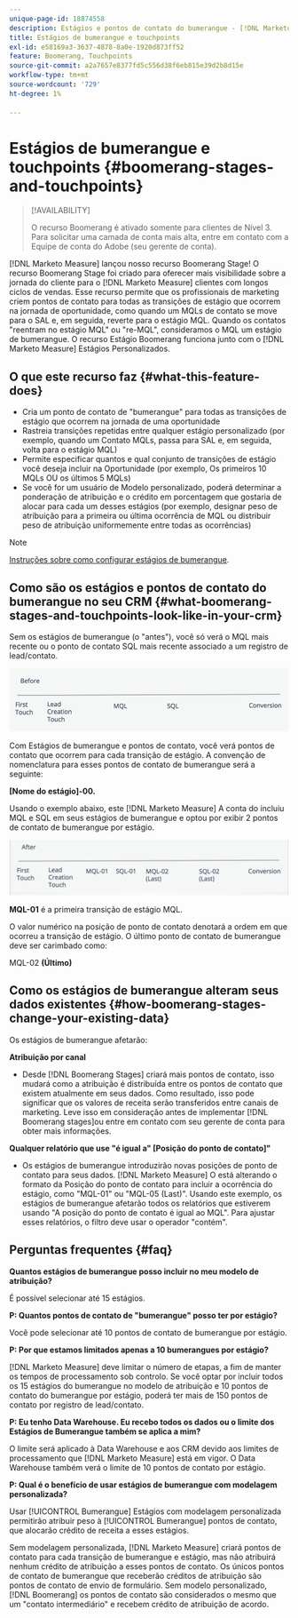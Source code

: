 ```yaml
---
unique-page-id: 18874558
description: Estágios e pontos de contato do bumerangue - [!DNL Marketo Measure] - Documentação do produto
title: Estágios de bumerangue e touchpoints
exl-id: e58169a3-3637-4878-8a0e-1920d873ff52
feature: Boomerang, Touchpoints
source-git-commit: a2a7657e8377fd5c556d38f6eb815e39d2b8d15e
workflow-type: tm+mt
source-wordcount: '729'
ht-degree: 1%

---
```


# Estágios de bumerangue e touchpoints {#boomerang-stages-and-touchpoints}

>[!AVAILABILITY]
>
>O recurso Boomerang é ativado somente para clientes de Nível 3. Para solicitar uma camada de conta mais alta, entre em contato com a Equipe de conta do Adobe (seu gerente de conta).

[!DNL Marketo Measure] lançou nosso recurso Boomerang Stage! O recurso Boomerang Stage foi criado para oferecer mais visibilidade sobre a jornada do cliente para o [!DNL Marketo Measure] clientes com longos ciclos de vendas. Esse recurso permite que os profissionais de marketing criem pontos de contato para todas as transições de estágio que ocorrem na jornada de oportunidade, como quando um MQLs de contato se move para o SAL e, em seguida, reverte para o estágio MQL. Quando os contatos &quot;reentram no estágio MQL&quot; ou &quot;re-MQL&quot;, consideramos o MQL um estágio de bumerangue. O recurso Estágio Boomerang funciona junto com o [!DNL Marketo Measure] Estágios Personalizados.

## O que este recurso faz {#what-this-feature-does}

* Cria um ponto de contato de &quot;bumerangue&quot; para todas as transições de estágio que ocorrem na jornada de uma oportunidade
* Rastreia transições repetidas entre qualquer estágio personalizado (por exemplo, quando um Contato MQLs, passa para SAL e, em seguida, volta para o estágio MQL)
* Permite especificar quantos e qual conjunto de transições de estágio você deseja incluir na Oportunidade (por exemplo, Os primeiros 10 MQLs OU os últimos 5 MQLs)
* Se você for um usuário de Modelo personalizado, poderá determinar a ponderação de atribuição e o crédito em porcentagem que gostaria de alocar para cada um desses estágios (por exemplo, designar peso de atribuição para a primeira ou última ocorrência de MQL ou distribuir peso de atribuição uniformemente entre todas as ocorrências)

>[!NOTE]
>
>[Instruções sobre como configurar estágios de bumerangue](/help/advanced-marketo-measure-features/boomerang/setting-up-boomerang-stages.md).

## Como são os estágios e pontos de contato do bumerangue no seu CRM {#what-boomerang-stages-and-touchpoints-look-like-in-your-crm}

Sem os estágios de bumerangue (o &quot;antes&quot;), você só verá o MQL mais recente ou o ponto de contato SQL mais recente associado a um registro de lead/contato.

![](assets/1.png)

Com Estágios de bumerangue e pontos de contato, você verá pontos de contato que ocorrem para cada transição de estágio. A convenção de nomenclatura para esses pontos de contato de bumerangue será a seguinte:

**[Nome do estágio]-00.**

Usando o exemplo abaixo, este [!DNL Marketo Measure] A conta do incluiu MQL e SQL em seus estágios de bumerangue e optou por exibir 2 pontos de contato de bumerangue por estágio.

![](assets/2.png)

**MQL-01** é a primeira transição de estágio MQL.

O valor numérico na posição de ponto de contato denotará a ordem em que ocorreu a transição de estágio. O último ponto de contato de bumerangue deve ser carimbado como:

MQL-02 **(Último)**

## Como os estágios de bumerangue alteram seus dados existentes {#how-boomerang-stages-change-your-existing-data}

Os estágios de bumerangue afetarão:

**Atribuição por canal**

* Desde [!DNL Boomerang Stages] criará mais pontos de contato, isso mudará como a atribuição é distribuída entre os pontos de contato que existem atualmente em seus dados. Como resultado, isso pode significar que os valores de receita serão transferidos entre canais de marketing. Leve isso em consideração antes de implementar [!DNL Boomerang stages]ou entre em contato com seu gerente de conta para obter mais informações.

**Qualquer relatório que use &quot;é igual a&quot; [Posição do ponto de contato]&quot;**

* Os estágios de bumerangue introduzirão novas posições de ponto de contato para seus dados. [!DNL Marketo Measure] O está alterando o formato da Posição do ponto de contato para incluir a ocorrência do estágio, como &quot;MQL-01&quot; ou &quot;MQL-05 (Last)&quot;. Usando este exemplo, os estágios de bumerangue afetarão todos os relatórios que estiverem usando &quot;A posição do ponto de contato é igual ao MQL&quot;. Para ajustar esses relatórios, o filtro deve usar o operador &quot;contém&quot;.

## Perguntas frequentes {#faq}

**Quantos estágios de bumerangue posso incluir no meu modelo de atribuição?**

É possível selecionar até 15 estágios.

**P: Quantos pontos de contato de &quot;bumerangue&quot; posso ter por estágio?**

Você pode selecionar até 10 pontos de contato de bumerangue por estágio.

**P: Por que estamos limitados apenas a 10 bumerangues por estágio?**

[!DNL Marketo Measure] deve limitar o número de etapas, a fim de manter os tempos de processamento sob controlo. Se você optar por incluir todos os 15 estágios do bumerangue no modelo de atribuição e 10 pontos de contato do bumerangue por estágio, poderá ter mais de 150 pontos de contato por registro de lead/contato.

**P: Eu tenho Data Warehouse. Eu recebo todos os dados ou o limite dos Estágios de Bumerangue também se aplica a mim?**

O limite será aplicado à Data Warehouse e aos CRM devido aos limites de processamento que [!DNL Marketo Measure] está em vigor. O Data Warehouse também verá o limite de 10 pontos de contato por estágio.

**P: Qual é o benefício de usar estágios de bumerangue com modelagem personalizada?**

Usar [!UICONTROL Bumerangue] Estágios com modelagem personalizada permitirão atribuir peso à [!UICONTROL Bumerangue] pontos de contato, que alocarão crédito de receita a esses estágios.

Sem modelagem personalizada, [!DNL Marketo Measure] criará pontos de contato para cada transição de bumerangue e estágio, mas não atribuirá nenhum crédito de atribuição a esses pontos de contato. Os únicos pontos de contato de bumerangue que receberão créditos de atribuição são pontos de contato de envio de formulário. Sem modelo personalizado, [!DNL Boomerang] os pontos de contato são considerados o mesmo que um &quot;contato intermediário&quot; e recebem crédito de atribuição de acordo.

